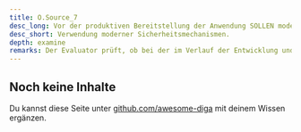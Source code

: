 ```yaml
---
title: O.Source_7
desc_long: Vor der produktiven Bereitstellung der Anwendung SOLLEN moderne Sicherheitsmechanismen, wie beispielsweise Obfuskation und Bundler, verwendet werden.
desc_short: Verwendung moderner Sicherheitsmechanismen.
depth: examine
remarks: Der Evaluator prüft, ob bei der im Verlauf der Entwicklung und Bereitstellung der Anwendung moderne Sicherheitsmechanismen verwendet wurden.
---
```


## Noch keine Inhalte

Du kannst diese Seite unter [github.com/awesome-diga](https://github.com/awesome-diga/tr-faq) mit deinem Wissen ergänzen.
